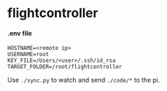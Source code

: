 # flightcontroller

#### .env file
    HOSTNAME=<remote ip>
    USERNAME=root
    KEY_FILE=/Users/<user>/.ssh/id_rsa
    TARGET_FOLDER=/root/flightcontroller

Use `./sync.py` to watch and send `./code/*` to the pi.
